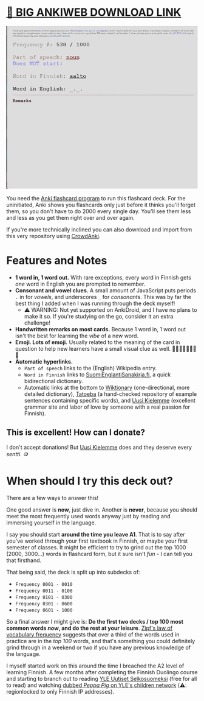 # [🔗 BIG ANKIWEB DOWNLOAD LINK](https://ankiweb.net/shared/info/1190700519)

![](deck-example.gif)

You need the [Anki flashcard program](https://apps.ankiweb.net/) to run this flashcard deck. For the uninitiated, Anki shows you flashcards only just before it thinks you'll forget them, so you don't have to do 2000 every single day. You'll see them less and less as you get them right over and over again.

If you're more technically inclined you can also download and import from this very repository using [CrowdAnki](https://github.com/Stvad/CrowdAnki).

# Features and Notes

- **1 word in, 1 word out.** With rare exceptions, every word in Finnish gets _one_ word in English you are prompted to remember.
- **Consonant and vowel clues.** A small amount of JavaScript puts periods `.` in for _vowels_, and underscores `_` for _consonants_. This was by far the best thing I added when I was running through the deck myself!
  - ⚠️ WARNING: Not yet supported on AnkiDroid, and I have no plans to make it so. If you're studying on the go, consider it an extra challenge!
- **Handwritten remarks on most cards.** Because 1 word in, 1 word out isn't the best for learning the _vibe_ of a new word.
- **Emoji. Lots of emoji.** Usually related to the meaning of the card in question to help new learners have a small visual clue as well. 💝💖💝💖💝💖💝💖
- **Automatic hyperlinks.**
  - `Part of speech` links to the (English) Wikipedia entry.
  - `Word in Finnish` links to [SuomiEnglantiSanakirja.fi](https://www.suomienglantisanakirja.fi/), a quick bidirectional dictionary.
  - Automatic links at the bottom to [Wiktionary](https://en.wiktionary.org/wiki/Wiktionary:Main_Page) (one-directional, more detailed dictionary), [Tatoeba](https://tatoeba.org/en/) (a hand-checked repository of example sentences containing specific words), and [Uusi Kielemme](https://uusikielemme.fi/) (excellent grammar site and labor of love by someone with a real passion for Finnish).

## This is excellent! How can I donate?

I don't accept donations! But [Uusi Kielemme](https://uusikielemme.fi/category/support-me) does and they deserve every _sentti_. 🪙

# When should I try this deck out?

There are a few ways to answer this!

One good answer is **now**, just dive in. Another is **never**, because you should meet the most frequently used words anyway just by reading and immersing yourself in the language.

I say you should start **around the time you leave A1**. That is to say after you've worked through your first textbook in Finnish, or maybe your first semester of classes. It might be efficient to try to grind out the top 1000 (2000, 3000...) words in flashcard form, but it sure isn't _fun_ - I can tell you that firsthand.

That being said, the deck is split up into subdecks of:

- `Frequency 0001 - 0010`
- `Frequency 0011 - 0100`
- `Frequency 0101 - 0300`
- `Frequency 0301 - 0600`
- `Frequency 0601 - 1000`

So a final answer I might give is: **Do the first two decks / top 100 most common words _now_, and do the rest at your leisure**. [Zipf's law of vocabulary frequency](https://www.wikiwand.com/en/Zipf%27s_law#/overview) suggests that over a third of the words used in practice are in the _top 100_ words, and that's something you could definitely grind through in a weekend or two if you have any previous knowledge of the language.

I myself started work on this around the time I breached the A2 level of learning Finnish. A few months after completing the Finnish Duolingo course and starting to branch out to reading [YLE Uutiset Selkosuomeksi](https://yle.fi/uutiset/osasto/selkouutiset/) (free for all to read) and watching [dubbed _Peppa Pig_ on YLE's children network](https://areena.yle.fi/lapset/) (⚠️: regionlocked to only Finnish IP addresses).
